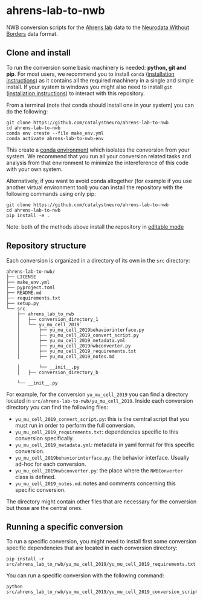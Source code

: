 # ahrens-lab-to-nwb
NWB conversion scripts for the [Ahrens lab](https://www.janelia.org/lab/ahrens-lab) data to the [Neurodata Without Borders](https://nwb-overview.readthedocs.io/) data format.

## Clone and install
To run the conversion some basic machinery is needed: **python, git and pip**. For most users, we recommend you to install `conda` ([installation instructions](https://docs.conda.io/en/latest/miniconda.html)) as it contains all the required machinery in a single and simple install. If your system is windows you might also need to install `git` ([installation instructions](https://github.com/git-guides/install-git)) to interact with this repository.

From a terminal (note that conda should install one in your system) you can do the following:

```
git clone https://github.com/catalystneuro/ahrens-lab-to-nwb
cd ahrens-lab-to-nwb
conda env create --file make_env.yml
conda activate ahrens-lab-to-nwb-env
```
This create a [conda environment](https://docs.conda.io/projects/conda/en/latest/user-guide/concepts/environments.html) which isolates the conversion from your system. We recommend that you run all your conversion related tasks and analysis from that environment to minimize the intereference of this code with your own system.

Alternatively, if you want to avoid conda altogether (for example if you use another virtual environment tool) you can install the repository with the following commands using only pip:
```
git clone https://github.com/catalystneuro/ahrens-lab-to-nwb
cd ahrens-lab-to-nwb
pip install -e .
```

Note:
both of the methods above install the repository in [editable mode](https://pip.pypa.io/en/stable/cli/pip_install/#editable-installs)

## Repository structure
Each conversion is organized in a directory of its own in the `src` directory:

    ahrens-lab-to-nwb/
    ├── LICENSE
    ├── make_env.yml
    ├── pyproject.toml
    ├── README.md
    ├── requirements.txt
    ├── setup.py
    └── src
        ├── ahrens_lab_to_nwb
        │   ├── conversion_directory_1
        │   └── yu_mu_cell_2019`
        │       ├── yu_mu_cell_2019behaviorinterface.py
        │       ├── yu_mu_cell_2019_convert_script.py
        │       ├── yu_mu_cell_2019_metadata.yml
        │       ├── yu_mu_cell_2019nwbconverter.py
        │       ├── yu_mu_cell_2019_requirements.txt
        │       ├── yu_mu_cell_2019_notes.md

        │       └── __init__.py
        │   ├── conversion_directory_b

        └── __init__.py

 For example, for the conversion `yu_mu_cell_2019` you can find a directory located in `src/ahrens-lab-to-nwb/yu_mu_cell_2019`. Inside each conversion directory you can find the following files:

* `yu_mu_cell_2019_convert_script.py`: this is the cemtral script that you must run in order to perform the full conversion.
* `yu_mu_cell_2019_requirements.txt`: dependencies specific to this conversion specifically.
* `yu_mu_cell_2019_metadata.yml`: metadata in yaml format for this specific conversion.
* `yu_mu_cell_2019behaviorinterface.py`: the behavior interface. Usually ad-hoc for each conversion.
* `yu_mu_cell_2019nwbconverter.py`: the place where the `NWBConverter` class is defined.
* `yu_mu_cell_2019_notes.md`: notes and comments concerning this specific conversion.

The directory might contain other files that are necessary for the conversion but those are the central ones.

## Running a specific conversion
To run a specific conversion, you might need to install first some conversion specific dependencies that are located in each conversion directory:
```
pip install -r src/ahrens_lab_to_nwb/yu_mu_cell_2019/yu_mu_cell_2019_requirements.txt
```

You can run a specific conversion with the following command:
```
python src/ahrens_lab_to_nwb/yu_mu_cell_2019/yu_mu_cell_2019_conversion_script.py
```
